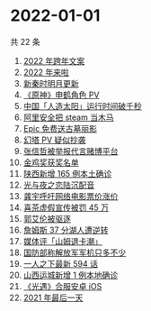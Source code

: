 # 2022-01-01

共 22 条

<!-- BEGIN -->
<!-- 最后更新时间 Sat Jan 01 2022 08:50:37 GMT+0800 (China Standard Time) -->

1. [2022 年跨年文案](https://www.zhihu.com/search?q=跨年文案)
1. [2022 年来啦](https://www.zhihu.com/search?q=2022)
1. [新秦时明月更新](https://www.zhihu.com/search?q=新秦时明月)
1. [《原神》申鹤角色 PV](https://www.zhihu.com/search?q=原神)
1. [中国「人造太阳」运行时间破千秒](https://www.zhihu.com/search?q=中国人造太阳)
1. [阿里安全把 steam 当木马](https://www.zhihu.com/search?q=steam)
1. [Epic 免费送古墓丽影](https://www.zhihu.com/search?q=epic)
1. [幻塔 PV 疑似抄袭](https://www.zhihu.com/search?q=幻塔)
1. [张信哲被举报代言赌博平台](https://www.zhihu.com/search?q=张信哲被举报)
1. [金鸡奖获奖名单](https://www.zhihu.com/search?q=金鸡奖)
1. [陕西新增 165 例本土确诊](https://www.zhihu.com/search?q=陕西疫情)
1. [光与夜之恋陆沉配音](https://www.zhihu.com/search?q=光与夜之恋)
1. [龚宇呼吁网络电影票价涨价](https://www.zhihu.com/search?q=网络电影票价涨价)
1. [喜茶虚假宣传被罚 45 万](https://www.zhihu.com/search?q=喜茶虚假宣传)
1. [郭艾伦被驱逐](https://www.zhihu.com/search?q=郭艾伦被驱逐)
1. [詹姆斯 37 分湖人遭逆转](https://www.zhihu.com/search?q=詹姆斯)
1. [媒体评「山姆退卡潮」](https://www.zhihu.com/search?q=山姆退卡潮)
1. [国防部称解放军军机只多不少](https://www.zhihu.com/search?q=解放军军机)
1. [一人之下最新 594 话](https://www.zhihu.com/search?q=一人之下)
1. [山西运城新增 1 例本地确诊](https://www.zhihu.com/search?q=山西疫情)
1. [《光遇》合服安卓 iOS](https://www.zhihu.com/search?q=光遇)
1. [2021 年最后一天](https://www.zhihu.com/search?q=2021最后一天)

<!-- END -->
